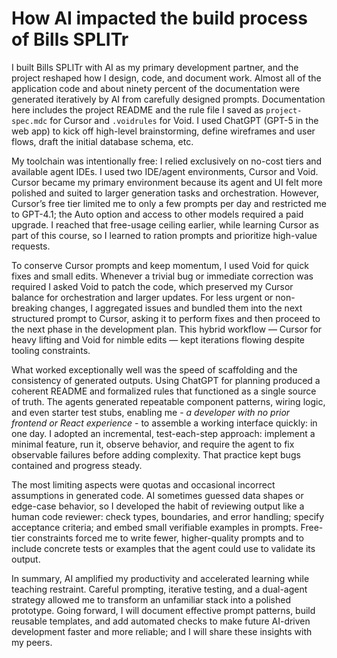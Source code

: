 # How AI impacted the build process of **Bills SPLITr**

I built Bills SPLITr with AI as my primary development partner, and the project reshaped how I design, code, and document work. Almost all of the application code and about ninety percent of the documentation were generated iteratively by AI from carefully designed prompts. Documentation here includes the project README and the rule file I saved as `project-spec.mdc` for Cursor and `.voidrules` for Void. I used ChatGPT (GPT-5 in the web app) to kick off high-level brainstorming, define wireframes and user flows, draft the initial database schema, etc.

My toolchain was intentionally free: I relied exclusively on no-cost tiers and available agent IDEs. I used two IDE/agent environments, Cursor and Void. Cursor became my primary environment because its agent and UI felt more polished and suited to larger generation tasks and orchestration. However, Cursor’s free tier limited me to only a few prompts per day and restricted me to GPT-4.1; the Auto option and access to other models required a paid upgrade. I reached that free-usage ceiling earlier, while learning Cursor as part of this course, so I learned to ration prompts and prioritize high-value requests.

To conserve Cursor prompts and keep momentum, I used Void for quick fixes and small edits. Whenever a trivial bug or immediate correction was required I asked Void to patch the code, which preserved my Cursor balance for orchestration and larger updates. For less urgent or non-breaking changes, I aggregated issues and bundled them into the next structured prompt to Cursor, asking it to perform fixes and then proceed to the next phase in the development plan. This hybrid workflow — Cursor for heavy lifting and Void for nimble edits — kept iterations flowing despite tooling constraints.

What worked exceptionally well was the speed of scaffolding and the consistency of generated outputs. Using ChatGPT for planning produced a coherent README and formalized rules that functioned as a single source of truth. The agents generated repeatable component patterns, wiring logic, and even starter test stubs, enabling me - *a developer with no prior frontend or React experience* - to assemble a working interface quickly: in one day. I adopted an incremental, test-each-step approach: implement a minimal feature, run it, observe behavior, and require the agent to fix observable failures before adding complexity. That practice kept bugs contained and progress steady.

The most limiting aspects were quotas and occasional incorrect assumptions in generated code. AI sometimes guessed data shapes or edge-case behavior, so I developed the habit of reviewing output like a human code reviewer: check types, boundaries, and error handling; specify acceptance criteria; and embed small verifiable examples in prompts. Free-tier constraints forced me to write fewer, higher-quality prompts and to include concrete tests or examples that the agent could use to validate its output.

In summary, AI amplified my productivity and accelerated learning while teaching restraint. Careful prompting, iterative testing, and a dual-agent strategy allowed me to transform an unfamiliar stack into a polished prototype. Going forward, I will document effective prompt patterns, build reusable templates, and add automated checks to make future AI-driven development faster and more reliable; and I will share these insights with my peers.

